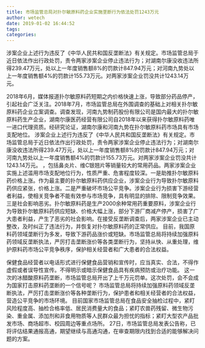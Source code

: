 ```yaml
---
title: 市场监管总局对扑尔敏原料药企业实施垄断行为依法处罚1243万元
author: wetech
date: 2019-01-02 16:44:52
tags: 
categories: 
---
```

涉案企业上述行为违反了《中华人民共和国反垄断法》有关规定。市场监管总局于近日依法作出行政处罚，责令两家涉案企业停止违法行为；对湖南尔康没收违法所得239.47万元，处以上一年度销售额8%的罚款计847.94万元；对河南九势处以上一年度销售额4%的罚款计155.73万元。对两家涉案企业罚没共计1243.14万元。
<!-- more -->
2018年6月，媒体报道扑尔敏原料药短期之内价格快速上涨，导致部分药品停产，引起社会广泛关注。2018年7月，市场监管总局在外围调查的基础上对相关扑尔敏原料药企业立案调查。调查发现，河南九势制药股份有限公司是国内最大的扑尔敏原料药生产企业，湖南尔康医药经营有限公司自2018年以来获得扑尔敏原料药唯一进口代理资质。经研究论证，湖南尔康和河南九势在扑尔敏原料药市场具有市场支配地位。
涉案企业上述行为违反了《中华人民共和国反垄断法》有关规定。市场监管总局于近日依法作出行政处罚，责令两家涉案企业停止违法行为；对湖南尔康没收违法所得239.47万元，处以上一年度销售额8%的罚款计847.94万元；对河南九势处以上一年度销售额4%的罚款计155.73万元。对两家涉案企业罚没共计1243.14万元。
，包括鼻炎片、维C银翘片等销量较大的常用药品。两家涉案企业实施上述滥用市场支配地位行为，性质严重、危害程度较深。一是助推扑尔敏原料药价格上涨。作为最主要的扑尔敏原料药供应企业，涉案企业行为导致扑尔敏原料药供应紧张，价格上涨。二是严重破坏市场公平竞争。涉案企业行为损害下游经营者利益，使相关竞争者不能有效参与市场竞争，具有明显的排除、限制竞争效果。三是社会影响恶劣。扑尔敏原料药是生产2000余种常用药重要原料，涉案企业行为导致扑尔敏原料药供应短缺、价格大幅上涨，部分下游厂商减产停产，损害了广大患者利益，产生了恶劣的社会影响。在接受反垄断调查后，两家涉案企业已主动整改，及时纠正了违法行为，并恢复对扑尔敏原料药的正常供应。
目前，我国原料药领域垄断行为多发，导致下游药品涨价或短缺。市场监管总局将持续加强原料药领域反垄断执法，严厉打击垄断涨价等各类垄断行为，坚持从快、从重处理，维护原料药市场公平竞争秩序，保护相关经营者和广大患者的合法权益。
 
 
保健食品经营者以电话形式进行保健食品营销和宣传时，应当真实、合法，不得作虚假或者误导性宣传。不得明示或暗示保健食品具有疾病预防或治疗功能。
这一次的冰醋酸原料药垄断，市场监管总局开出了上千万元罚单。这次处罚，会不会成为国家打击原料药垄断的一个信号呢？
市场监管总局将持续加强原料药领域反垄断执法，严厉打击垄断涨价等各种垄断行为，保护患者和相关经营者的合法权益，营造公平竞争的市场环境。
目前国家市场监管总局在食品安全抽检过程中，紧盯风险程度高、抽检合格率低、居民消费量大的食品；紧盯农兽药残留、微生物污染、重金属、添加剂和非食用物质等人民群众最为担忧的指标；紧盯大型农产品批发市场、商场超市、校园周边等重点场所。
27日，市场监管总局发表公告称，已将评估结果通报高通，期望继续与高通沟通，在审查期限内找到合适的能够解决问题的方案。
